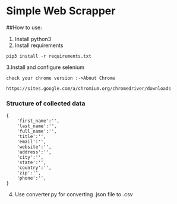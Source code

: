 # Simple Web Scrapper
##How to use:

1. Install python3 
2. Install requirements
```
pip3 install -r requirements.txt 
```
3.Install and configure selenium

```
check your chrome version :->About Chrome 

https://sites.google.com/a/chromium.org/chromedriver/downloads
```
### Structure of collected data
```
{
    'first_name':'',
    'last_name':'',
    'full_name':'',
    'title':'',
    'email':'',
    'website':'',
    'address':'',
    'city':'',
    'state':'',
    'country':'',
    'zip':'',
    'phone':'',
}
```
4. Use converter.py for converting .json file to .csv
